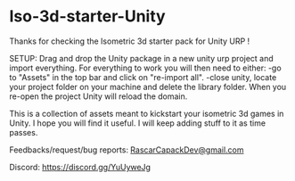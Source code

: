 # Iso-3d-starter-Unity
Thanks for checking the Isometric 3d starter pack for Unity URP !

SETUP:
  Drag and drop the Unity package in a new unity urp project and import everything.
For everything to work you will then need to either:
-go to "Assets" in the top bar and click on "re-import all".
-close unity, locate your project folder on your machine and delete the library folder. When you re-open the project Unity will reload the domain.

This is a collection of assets meant to kickstart your isometric 3d games in Unity.
I hope you will find it useful. I will keep adding stuff to it as time passes.

Feedbacks/request/bug reports: 
RascarCapackDev@gmail.com

Discord:
https://discord.gg/YuUyweJg
